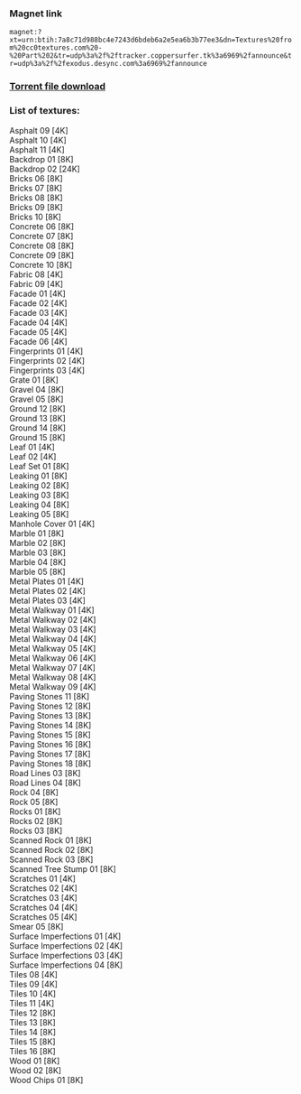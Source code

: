 ### Magnet link
`magnet:?xt=urn:btih:7a8c71d988bc4e7243d6bdeb6a2e5ea6b3b77ee3&dn=Textures%20from%20cc0textures.com%20-%20Part%202&tr=udp%3a%2f%2ftracker.coppersurfer.tk%3a6969%2fannounce&tr=udp%3a%2f%2fexodus.desync.com%3a6969%2fannounce`  
  
### [Torrent file download](https://github.com/Kimbatt/cc0-textures/raw/master/cc0textures.com/Part%202/Textures%20from%20cc0textures.com%20-%20Part%202.torrent)  
  
### List of textures:

Asphalt 09 [4K]  
Asphalt 10 [4K]  
Asphalt 11 [4K]  
Backdrop 01 [8K]  
Backdrop 02 [24K]  
Bricks 06 [8K]  
Bricks 07 [8K]  
Bricks 08 [8K]  
Bricks 09 [8K]  
Bricks 10 [8K]  
Concrete 06 [8K]  
Concrete 07 [8K]  
Concrete 08 [8K]  
Concrete 09 [8K]  
Concrete 10 [8K]  
Fabric 08 [4K]  
Fabric 09 [4K]  
Facade 01 [4K]  
Facade 02 [4K]  
Facade 03 [4K]  
Facade 04 [4K]  
Facade 05 [4K]  
Facade 06 [4K]  
Fingerprints 01 [4K]  
Fingerprints 02 [4K]  
Fingerprints 03 [4K]  
Grate 01 [8K]  
Gravel 04 [8K]  
Gravel 05 [8K]  
Ground 12 [8K]  
Ground 13 [8K]  
Ground 14 [8K]  
Ground 15 [8K]  
Leaf 01 [4K]  
Leaf 02 [4K]  
Leaf Set 01 [8K]  
Leaking 01 [8K]  
Leaking 02 [8K]  
Leaking 03 [8K]  
Leaking 04 [8K]  
Leaking 05 [8K]  
Manhole Cover 01 [4K]  
Marble 01 [8K]  
Marble 02 [8K]  
Marble 03 [8K]  
Marble 04 [8K]  
Marble 05 [8K]  
Metal Plates 01 [4K]  
Metal Plates 02 [4K]  
Metal Plates 03 [4K]  
Metal Walkway 01 [4K]  
Metal Walkway 02 [4K]  
Metal Walkway 03 [4K]  
Metal Walkway 04 [4K]  
Metal Walkway 05 [4K]  
Metal Walkway 06 [4K]  
Metal Walkway 07 [4K]  
Metal Walkway 08 [4K]  
Metal Walkway 09 [4K]  
Paving Stones 11 [8K]  
Paving Stones 12 [8K]  
Paving Stones 13 [8K]  
Paving Stones 14 [8K]  
Paving Stones 15 [8K]  
Paving Stones 16 [8K]  
Paving Stones 17 [8K]  
Paving Stones 18 [8K]  
Road Lines 03 [8K]  
Road Lines 04 [8K]  
Rock 04 [8K]  
Rock 05 [8K]  
Rocks 01 [8K]  
Rocks 02 [8K]  
Rocks 03 [8K]  
Scanned Rock 01 [8K]  
Scanned Rock 02 [8K]  
Scanned Rock 03 [8K]  
Scanned Tree Stump 01 [8K]  
Scratches 01 [4K]  
Scratches 02 [4K]  
Scratches 03 [4K]  
Scratches 04 [4K]  
Scratches 05 [4K]  
Smear 05 [8K]  
Surface Imperfections 01 [4K]  
Surface Imperfections 02 [4K]  
Surface Imperfections 03 [4K]  
Surface Imperfections 04 [8K]  
Tiles 08 [4K]  
Tiles 09 [4K]  
Tiles 10 [4K]  
Tiles 11 [4K]  
Tiles 12 [8K]  
Tiles 13 [8K]  
Tiles 14 [8K]  
Tiles 15 [8K]  
Tiles 16 [8K]  
Wood 01 [8K]  
Wood 02 [8K]  
Wood Chips 01 [8K]
